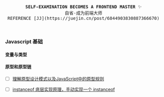 <br />
<p align="center">
  <samp>
    <strong>SELF-EXAMINATION BECOMES A FRONTEND MASTER</strong> ✨ 
    <br />
    自省-成为前端大师
  </samp>
  
  <br />
  
  <samp>
    REFERENCE [JJ](https://juejin.cn/post/6844903830887366670)
  </samp>
</p>
<br />

### Javascript 基础

#### 变量与类型

#### 原型和原型链

- [ ] [理解原型设计模式以及JavaScript中的原型规则]()

- [ ] [instanceof 底层实现原理，手动实现一个 instanceof]()
